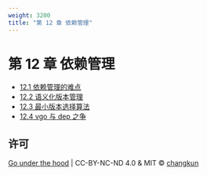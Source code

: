 ```yaml
---
weight: 3200
title: "第 12 章 依赖管理"
---
```


# 第 12 章 依赖管理

- [12.1 依赖管理的难点](./challenges.md)
- [12.2 语义化版本管理](./semantics.md)
- [12.3 最小版本选择算法](./minimum.md)
- [12.4 vgo 与 dep 之争](./fight.md)

## 许可

[Go under the hood](https://github.com/changkun/go-under-the-hood) | CC-BY-NC-ND 4.0 & MIT &copy; [changkun](https://changkun.de)